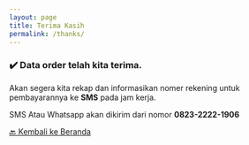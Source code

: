 ```yaml
---
layout: page
title: Terima Kasih  
permalink: /thanks/
---
```


### ✔️ Data order telah kita terima.

Akan segera kita rekap dan informasikan nomer rekening untuk pembayarannya ke **SMS** pada jam kerja.

SMS Atau Whatsapp akan dikirim dari nomor **0823-2222-1906**

<a href="/">🔙 Kembali ke Beranda</a>